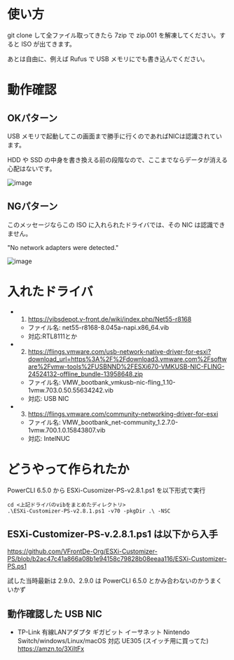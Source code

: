 # 使い方
git clone して全ファイル取ってきたら 7zip で zip.001 を解凍してください。すると ISO が出てきます。

あとは自由に、例えば Rufus で USB メモリにでも書き込んでください。

# 動作確認

## OKパターン
USB メモリで起動してこの画面まで勝手に行くのであればNICは認識されています。

HDD や SSD の中身を書き換える前の段階なので、ここまでならデータが消える心配はないです。

![image](https://github.com/sakkuntyo/ESXi-ISO-70u3m-usbnic-intelnuc-RTL8111/assets/20591351/8a031342-bfec-4cfe-a91b-f1b8adef5d43)

## NGパターン

このメッセージならこの ISO に入れられたドライバでは、その NIC は認識できません。

"No network adapters were detected."

![image](https://github.com/sakkuntyo/ESXi-ISO-70u3m-usbnic-intelnuc-RTL8111/assets/20591351/abb03687-267a-49bf-9b99-36bd237e2968)


# 入れたドライバ
- 1. https://vibsdepot.v-front.de/wiki/index.php/Net55-r8168 
  - ファイル名: net55-r8168-8.045a-napi.x86_64.vib
  - 対応:RTL8111とか
- 2. https://flings.vmware.com/usb-network-native-driver-for-esxi?download_url=https%3A%2F%2Fdownload3.vmware.com%2Fsoftware%2Fvmw-tools%2FUSBNND%2FESXi670-VMKUSB-NIC-FLING-24524132-offline_bundle-13958648.zip
  - ファイル名: VMW_bootbank_vmkusb-nic-fling_1.10-1vmw.703.0.50.55634242.vib
  - 対応: USB NIC
- 3. https://flings.vmware.com/community-networking-driver-for-esxi
  - ファイル名: VMW_bootbank_net-community_1.2.7.0-1vmw.700.1.0.15843807.vib
  - 対応: IntelNUC

# どうやって作られたか
PowerCLI 6.5.0 から ESXi-Cusomizer-PS-v2.8.1.ps1 を以下形式で実行

```
cd <上記ドライバのvibをまとめたディレクトリ>
.\ESXi-Customizer-PS-v2.8.1.ps1 -v70 -pkgDir .\ -NSC
```

## ESXi-Customizer-PS-v.2.8.1.ps1 は以下から入手

https://github.com/VFrontDe-Org/ESXi-Customizer-PS/blob/b2ac47c41a866a08b1e94158c79828b08eeaa116/ESXi-Customizer-PS.ps1

試した当時最新は 2.9.0、2.9.0 は PowerCLI 6.5.0 とかみ合わないのかうまくいかず

## 動作確認した USB NIC

- TP-Link 有線LANアダプタ ギガビット イーサネット Nintendo Switch/windows/Linux/macOS 対応 UE305 (スイッチ用に買ってた)
https://amzn.to/3XiItFx
